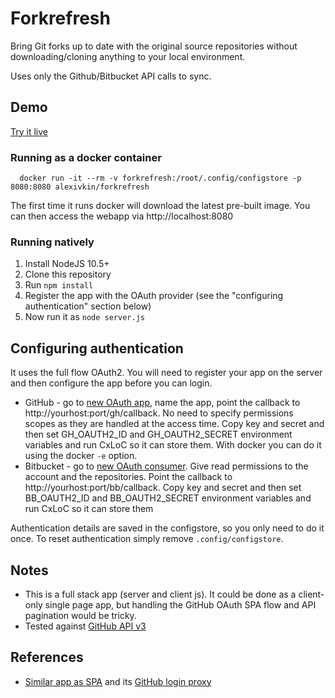 # Forkrefresh

Bring Git forks up to date with the original source repositories without downloading/cloning anything to your local environment.

Uses only the Github/Bitbucket API calls to sync.

## Demo

[Try it live](https://forkrefresh.herokuapp.com)

### Running as a docker container

      docker run -it --rm -v forkrefresh:/root/.config/configstore -p 8080:8080 alexivkin/forkrefresh

The first time it runs docker will download the latest pre-built image. You can then access the webapp via http://localhost:8080

### Running natively

1. Install NodeJS 10.5+
2. Clone this repository
3. Run `npm install`
4. Register the app with the OAuth provider (see the "configuring authentication" section below)
5. Now run it as `node server.js`

## Configuring authentication

It uses the full flow OAuth2. You will need to register your app on the server and then configure the app before you can login.
* GitHub - go to [new OAuth app](https://github.com/settings/applications/new), name the app, point the callback to http://yourhost:port/gh/callback. No need to specify permissions scopes as they are handled at the access time. Copy key and secret and then set GH_OAUTH2_ID and GH_OAUTH2_SECRET environment variables and run CxLoC so it can store them. With docker you can do it using the docker `-e` option.
* Bitbucket - go to [new OAuth consumer](https://bitbucket.org/account/user/cxai/oauth-consumers/new). Give read permissions to the account and the repositories. Point the callback to http://yourhost:port/bb/callback. Copy key and secret and then set BB_OAUTH2_ID and BB_OAUTH2_SECRET environment variables and run CxLoC so it can store them

Authentication details are saved in the configstore, so you only need to do it once. To reset authentication simply remove `.config/configstore`.

## Notes

* This is a full stack app (server and client js). It could be done as a client-only single page app, but handling the GitHub OAuth SPA flow and API pagination would be tricky.
* Tested against [GitHub API v3](https://developer.github.com/v3/)

## References

* [Similar app as SPA](https://github.com/upriver/upriver.github.io) and its [GitHub login proxy](https://github.com/prose/gatekeeper)
